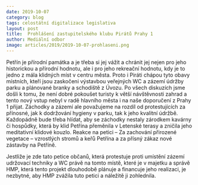 ```yaml
---
date: 2019-10-07
category: blog
tags: celostátní digitalizace legislativa
layout: post
title:  Prohlášení zastupitelského klubu Pirátů Prahy 1
author: Mediální odbor
image: articles/2019/2019-10-07-prohlaseni.png
---
```

                           
Petřín je přírodní památka a je třeba si jej vážit a chránit jej nejen pro jeho historickou a přírodní hodnotu, ale i pro jeho rekreační hodnotu, kdy je to jedno z mála klidných míst v centru města. Proto i Piráti chápou tyto obavy místních, kteří jsou zaskočeni výstavbou veřejných WC a zázemí údržby parku a plánované branky a schodiště z Úvozu. Po všech diskuzích jsme došli k tomu, že není dobré pokoušet turisty k větší návštěvnosti zahrad a tento nový vstup nebyl v radě hlavního města i na naše doporučení z Prahy 1 přijat. Záchodky a zázemí ale považujeme na rozdíl od protestujících za přínosné, jak k dodržování hygieny v parku, tak k jeho kvalitní údržbě. Každopádně bude třeba hlídat, aby se záchodky nestaly zárodkem kavárny či hospůdky, která by klid Petřína přeměnila v Letenské terasy a zničila jeho meditativní klidové kouzlo.
Reakce na petici – Za zachování přirozené vegetace – vzrostlých stromů a keřů Petřína a za přísný zákaz nové zástavby na Petříně.

Jestliže je zde tato petice občanů, která protestuje proti umístění zázemí udržovací techniky a WC právě na tomto místě, které je v majetku a správě HMP, která tento projekt dlouhodobě plánuje a financuje jeho realizaci, je nezbytné, aby HMP zvážila tuto petici a náležitě ji zohlednila.


